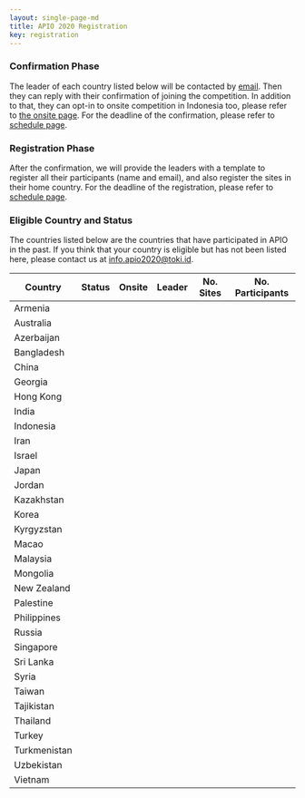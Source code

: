 ```yaml
---
layout: single-page-md
title: APIO 2020 Registration
key: registration
---
```


### Confirmation Phase
The leader of each country listed below will be contacted by [email](mailto:info.apio2020@iatoki.id).
Then they can reply with their confirmation of joining the competition.
In addition to that, they can opt-in to onsite competition in Indonesia too, please refer to [the onsite page](onsite#registration-for-onsite-contest).
For the deadline of the confirmation, please refer to [schedule page](schedule).

### Registration Phase
After the confirmation, we will provide the leaders with a template to register all their participants (name and email), and also register the sites in their home country.
For the deadline of the registration, please refer to [schedule page](schedule).

### Eligible Country and Status
The countries listed below are the countries that have participated in APIO in the past.
If you think that your country is eligible but has not been listed here, please contact us at [info.apio2020@toki.id](mailto:info.apio2020@toki.id).

| Country | Status | Onsite | Leader | No. Sites | No. Participants |
|---------|--------|--------|--------|-----------|------------------|
| Armenia      | <span class="status-nc"></span> |
| Australia    | <span class="status-nc"></span> |
| Azerbaijan   | <span class="status-nc"></span> |
| Bangladesh   | <span class="status-nc"></span> |
| China        | <span class="status-nc"></span> |
| Georgia      | <span class="status-nc"></span> |
| Hong Kong    | <span class="status-nc"></span> |
| India        | <span class="status-nc"></span> |
| Indonesia    | <span class="status-nc"></span> |
| Iran         | <span class="status-nc"></span> |
| Israel       | <span class="status-nc"></span> |
| Japan        | <span class="status-nc"></span> |
| Jordan       | <span class="status-nc"></span> |
| Kazakhstan   | <span class="status-nc"></span> |
| Korea        | <span class="status-nc"></span> |
| Kyrgyzstan   | <span class="status-nc"></span> |
| Macao        | <span class="status-nc"></span> |
| Malaysia     | <span class="status-nc"></span> |
| Mongolia     | <span class="status-nc"></span> |
| New Zealand  | <span class="status-nc"></span> |
| Palestine    | <span class="status-nc"></span> |
| Philippines  | <span class="status-nc"></span> |
| Russia       | <span class="status-nc"></span> |
| Singapore    | <span class="status-nc"></span> |
| Sri Lanka    | <span class="status-nc"></span> |
| Syria        | <span class="status-nc"></span> |
| Taiwan       | <span class="status-nc"></span> |
| Tajikistan   | <span class="status-nc"></span> |
| Thailand     | <span class="status-nc"></span> |
| Turkey       | <span class="status-nc"></span> |
| Turkmenistan | <span class="status-nc"></span> |
| Uzbekistan   | <span class="status-nc"></span> |
| Vietnam      | <span class="status-nc"></span> |